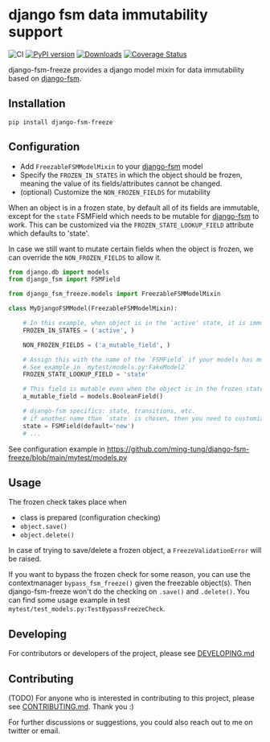 # django fsm data immutability support
![CI](https://github.com/ming-tung/django-fsm-freeze/actions/workflows/continues-integration.yml/badge.svg?branch=main)
[![PyPI version](https://badge.fury.io/py/django-fsm-freeze.svg)](https://badge.fury.io/py/django-fsm-freeze)
[![Downloads](https://static.pepy.tech/personalized-badge/django-fsm-freeze?period=total&units=international_system&left_color=grey&right_color=yellowgreen&left_text=Downloads)](https://pepy.tech/project/django-fsm-freeze)
[![Coverage Status](https://coveralls.io/repos/github/ming-tung/django-fsm-freeze/badge.svg?branch=main)](https://coveralls.io/github/ming-tung/django-fsm-freeze?branch=main)

django-fsm-freeze provides a django model mixin for data immutability based on
[django-fsm](https://github.com/viewflow/django-fsm).


## Installation

```commandline
pip install django-fsm-freeze
```

## Configuration

- Add `FreezableFSMModelMixin` to your [django-fsm](https://github.com/viewflow/django-fsm) model
- Specify the `FROZEN_IN_STATES` in which the object should be frozen, meaning the
  value of its fields/attributes cannot be changed.
- (optional) Customize the `NON_FROZEN_FIELDS` for mutability

When an object is in a frozen state, by default all of its fields are immutable,
except for the `state` FSMField which needs to be mutable for
[django-fsm](https://github.com/viewflow/django-fsm) to work.
This can be customized via the `FROZEN_STATE_LOOKUP_FIELD` attribute which defaults to 'state'.

In case we still want to mutate certain fields when the object is frozen, we can override
the `NON_FROZEN_FIELDS` to allow it.

```python
from django.db import models
from django_fsm import FSMField

from django_fsm_freeze.models import FreezableFSMModelMixin

class MyDjangoFSMModel(FreezableFSMModelMixin):

    # In this example, when object is in the 'active' state, it is immutable.
    FROZEN_IN_STATES = ('active', )

    NON_FROZEN_FIELDS = ('a_mutable_field', )

    # Assign this with the name of the `FSMField` if your models has multiple FSMFields.
    # See example in `mytest/models.py:FakeModel2`
    FROZEN_STATE_LOOKUP_FIELD = 'state'

    # This field is mutable even when the object is in the frozen state.
    a_mutable_field = models.BooleanField()

    # django-fsm specifics: state, transitions, etc.
    # if another name than `state` is chosen, then you need to customize FSM_STATE_FIELD_NAME
    state = FSMField(default='new')
    # ...

```

See configuration example in https://github.com/ming-tung/django-fsm-freeze/blob/main/mytest/models.py

## Usage

The frozen check takes place when
 - class is prepared (configuration checking)
 - `object.save()`
 - `object.delete()`

In case of trying to save/delete a frozen object, a `FreezeValidationError` will be raised.

If you want to bypass the frozen check for some reason, you can use the contextmanager
`bypass_fsm_freeze()` given the freezable object(s). Then django-fsm-freeze won't do the
checking on `.save()` and `.delete()`.
You can find some usage example in test `mytest/test_models.py:TestBypassFreezeCheck`.

## Developing
For contributors or developers of the project, please see [DEVELOPING.md](docs/DEVELOPING.md)

## Contributing 
(TODO)
For anyone who is interested in contributing to this project, please see [CONTRIBUTING.md](docs/CONTRIBUTING.md).
Thank you :)

For further discussions or suggestions, you could also reach out to me on twitter or email.
